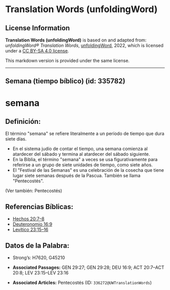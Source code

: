 # Translation Words (unfoldingWord)

## License Information

**Translation Words (unfoldingWord)** is based on and adapted from: _unfoldingWord® Translation Words_, [unfoldingWord](https://unfoldingword.org/utw), 2022, which is licensed under a [CC BY-SA 4.0 license](https://creativecommons.org/licenses/by-sa/4.0/legalcode.en).

This markdown version is provided under the same license.



--------------------------------

## Semana (tiempo bíblico) (id: 335782)

semana
======

Definición:
-----------

El término "semana" se refiere literalmente a un período de tiempo que dura siete días.

* En el sistema judío de contar el tiempo, una semana comienza al atardecer del sábado y termina al atardecer del sábado siguiente.
* En la Biblia, el término "semana" a veces se usa figurativamente para referirse a un grupo de siete unidades de tiempo, como siete años.
* El "Festival de las Semanas" es una celebración de la cosecha que tiene lugar siete semanas después de la Pascua. También se llama "Pentecostés".

(Ver también: Pentecostés)

Referencias Bíblicas:
---------------------

* [Hechos 20:7–8](https://ref.ly/Acts20:7-Acts20:8)
* [Deuteronomio 16:9](https://ref.ly/Deut16:9)
* [Levítico 23:15–16](https://ref.ly/Lev23:15-Lev23:16)

Datos de la Palabra:
--------------------

* Strong’s: H7620, G45210

* **Associated Passages:** GEN 29:27; GEN 29:28; DEU 16:9; ACT 20:7–ACT 20:8; LEV 23:15–LEV 23:16
* **Associated Articles:** Pentecostés (ID: `336272@UWTranslationWords`)

